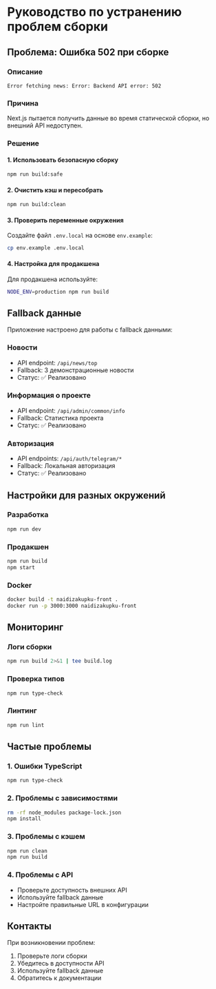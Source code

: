# Руководство по устранению проблем сборки

## Проблема: Ошибка 502 при сборке

### Описание
```
Error fetching news: Error: Backend API error: 502
```

### Причина
Next.js пытается получить данные во время статической сборки, но внешний API недоступен.

### Решение

#### 1. Использовать безопасную сборку
```bash
npm run build:safe
```

#### 2. Очистить кэш и пересобрать
```bash
npm run build:clean
```

#### 3. Проверить переменные окружения
Создайте файл `.env.local` на основе `env.example`:
```bash
cp env.example .env.local
```

#### 4. Настройка для продакшена
Для продакшена используйте:
```bash
NODE_ENV=production npm run build
```

## Fallback данные

Приложение настроено для работы с fallback данными:

### Новости
- API endpoint: `/api/news/top`
- Fallback: 3 демонстрационные новости
- Статус: ✅ Реализовано

### Информация о проекте
- API endpoint: `/api/admin/common/info`
- Fallback: Статистика проекта
- Статус: ✅ Реализовано

### Авторизация
- API endpoints: `/api/auth/telegram/*`
- Fallback: Локальная авторизация
- Статус: ✅ Реализовано

## Настройки для разных окружений

### Разработка
```bash
npm run dev
```

### Продакшен
```bash
npm run build
npm start
```

### Docker
```bash
docker build -t naidizakupku-front .
docker run -p 3000:3000 naidizakupku-front
```

## Мониторинг

### Логи сборки
```bash
npm run build 2>&1 | tee build.log
```

### Проверка типов
```bash
npm run type-check
```

### Линтинг
```bash
npm run lint
```

## Частые проблемы

### 1. Ошибки TypeScript
```bash
npm run type-check
```

### 2. Проблемы с зависимостями
```bash
rm -rf node_modules package-lock.json
npm install
```

### 3. Проблемы с кэшем
```bash
npm run clean
npm run build
```

### 4. Проблемы с API
- Проверьте доступность внешних API
- Используйте fallback данные
- Настройте правильные URL в конфигурации

## Контакты

При возникновении проблем:
1. Проверьте логи сборки
2. Убедитесь в доступности API
3. Используйте fallback данные
4. Обратитесь к документации
